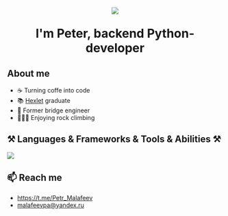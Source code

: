 <h1 align="center">
  <a href="https://git.io/typing-svg">
    <img src="https://readme-typing-svg.demolab.com/?lines=Hello,+there!+👋&center=true&size=30">
  </a>
  <p>I'm Peter, backend Python-developer</p>
</h1>

<h2>About me</h2>
<ul>
  <li>☕ Turning coffe into code</li>
  <li>📚 <a href="https://ru.hexlet.io/u/pythonusus">Hexlet</a> graduate</li>
  <li>🌉 Former bridge engineer</li>
  <li>🧗🏼‍♂️ Enjoying rock climbing</li>
</ul>

<h2>⚒️ Languages & Frameworks & Tools & Abilities ⚒️</h2>
<p>
  <a href="https://skillicons.dev">
    <img src="https://skillicons.dev/icons?i=py,django,flask,postgresql,html,css,git,bash" />
  </a>
</p>

<h2>📫 Reach me</h2>
<ul>
  <li><a href="https://t.me/Petr_Malafeev" target="_blank">https://t.me/Petr_Malafeev</a></li>
  <li><a href="mailto:malafeevpa@yandex.ru" target="_blank">malafeevpa@yandex.ru</a></li>
</ul>
